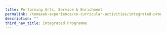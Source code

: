 ```yaml
---
title: Performing Arts, Service & Enrichment
permalink: /temasek-experience/co-curricular-activities/integrated-programme/performing-arts-service-enrichment/
description: ""
third_nav_title: Integrated Programme
---
```


